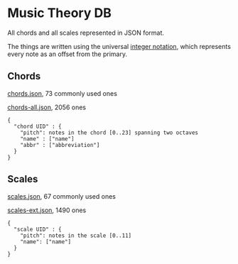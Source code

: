 # Music Theory DB

All chords and all scales represented in JSON format.

The things are written using the universal [integer notation][1],
which represents every note as an offset from the primary.

## Chords

[chords.json](chords.json), 73 commonly used ones

[chords-all.json](chords-all.json), 2056 ones

```
{
  "chord UID" : {
    "pitch": notes in the chord [0..23] spanning two octaves
    "name" : ["name"]
    "abbr" : ["abbreviation"]
  }
}
```

## Scales

[scales.json](scales.json), 67 commonly used ones

[scales-ext.json](scales-ext.json), 1490 ones

```
{
  "scale UID" : {
    "pitch": notes in the scale [0..11]
    "name": ["name"]
  }
}
```

[1]: https://en.wikipedia.org/wiki/Pitch_class#Integer_notation
